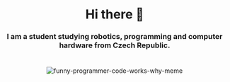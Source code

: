 <h1 align="center">Hi there 👋</h1>
<h3 align="center">I am a student studying robotics, programming and computer hardware from Czech Republic.</h3>

#
<p align="center">
  <img src="https://user-images.githubusercontent.com/92692676/221604988-a9c88aa7-c780-4fe2-8bcd-9a2b06a39e77.png" alt="funny-programmer-code-works-why-meme"/>
</p>

<!--
**SlightlySaltedTeriyaki/SlightlySaltedTeriyaki** is a ✨ _special_ ✨ repository because its `README.md` (this file) appears on your GitHub profile.

Here are some ideas to get you started:

- 🔭 I’m currently working on ...
- 🌱 I’m currently learning ...
- 👯 I’m looking to collaborate on ...
- 🤔 I’m looking for help with ...
- 💬 Ask me about ...
- 📫 How to reach me: ...
- 😄 Pronouns: ...
- ⚡ Fun fact: ...
-->
